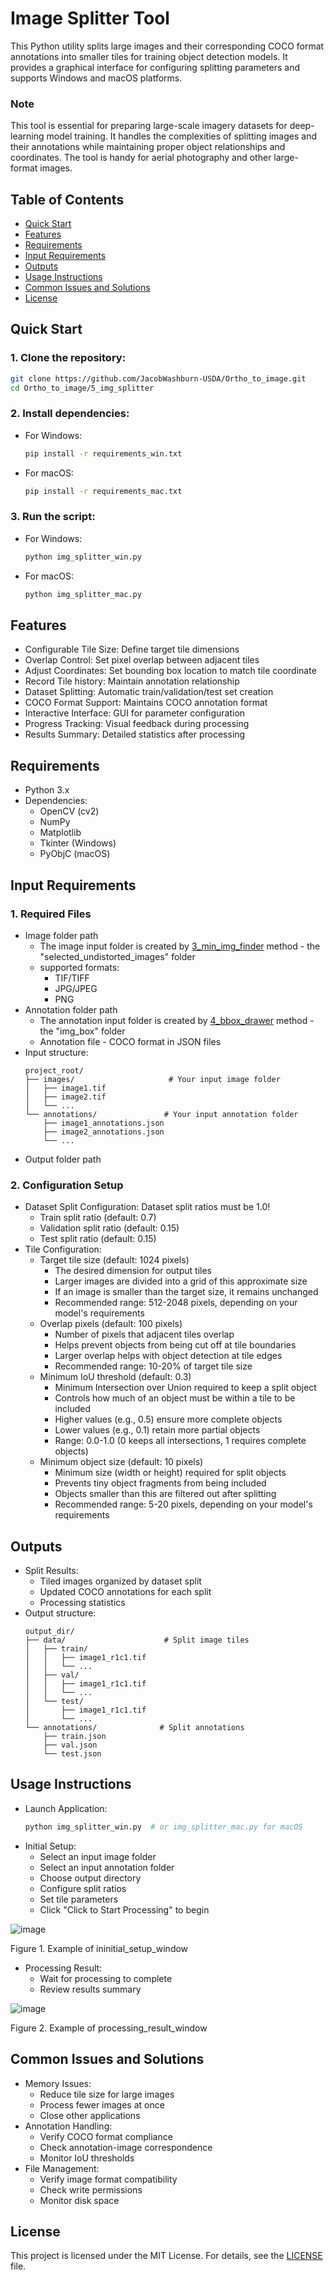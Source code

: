 # **Image Splitter Tool**

This Python utility splits large images and their corresponding COCO format annotations into smaller tiles for training object detection models. It provides a graphical interface for configuring splitting parameters and supports Windows and macOS platforms.

### **Note**

This tool is essential for preparing large-scale imagery datasets for deep-learning model training. It handles the complexities of splitting images and their annotations while maintaining proper object relationships and coordinates. The tool is handy for aerial photography and other large-format images.

## Table of Contents
- [Quick Start](#quick-start)
- [Features](#features)
- [Requirements](#requirements)
- [Input Requirements](#input-requirements)
- [Outputs](#outputs)
- [Usage Instructions](#usage-instructions)
- [Common Issues and Solutions](#common-issues-and-solutions)
- [License](#license)

## Quick Start

### 1. Clone the repository:
```bash
git clone https://github.com/JacobWashburn-USDA/Ortho_to_image.git
cd Ortho_to_image/5_img_splitter
```

### 2. Install dependencies:

- For Windows:
  ```bash
  pip install -r requirements_win.txt
  ```

- For macOS:
  ```bash
  pip install -r requirements_mac.txt
  ```

### 3. Run the script:

- For Windows:
  ```bash
  python img_splitter_win.py
  ```

- For macOS:
  ```bash
  python img_splitter_mac.py
  ```

## **Features**

- Configurable Tile Size: Define target tile dimensions
- Overlap Control: Set pixel overlap between adjacent tiles
- Adjust Coordinates: Set bounding box location to match tile coordinate
- Record Tile history: Maintain annotation relationship
- Dataset Splitting: Automatic train/validation/test set creation
- COCO Format Support: Maintains COCO annotation format
- Interactive Interface: GUI for parameter configuration
- Progress Tracking: Visual feedback during processing
- Results Summary: Detailed statistics after processing

## **Requirements**

- Python 3.x
- Dependencies:
  - OpenCV (cv2)
  - NumPy
  - Matplotlib
  - Tkinter (Windows)
  - PyObjC (macOS)

## **Input Requirements**

### 1. Required Files
- Image folder path
  - The image input folder is created by [3_min_img_finder](https://github.com/JacobWashburn-USDA/MatchPlant/tree/main/3_min_img_finder) method - the "selected_undistorted_images" folder
  - supported formats:
    - TIF/TIFF
    - JPG/JPEG
    - PNG
- Annotation folder path
  - The annotation input folder is created by [4_bbox_drawer](https://github.com/JacobWashburn-USDA/MatchPlant/tree/main/4_bbox_drawer) method - the "img_box" folder
  - Annotation file - COCO format in JSON files
- Input structure:
  ```
  project_root/
  ├── images/                     # Your input image folder
  │   ├── image1.tif
  │   ├── image2.tif
  │   └── ...
  └── annotations/               # Your input annotation folder
      ├── image1_annotations.json
      ├── image2_annotations.json
      └── ...
  ```
- Output folder path
  
### 2. Configuration Setup
- Dataset Split Configuration: Dataset split ratios must be 1.0!
   - Train split ratio (default: 0.7)
   - Validation split ratio (default: 0.15)
   - Test split ratio (default: 0.15)
- Tile Configuration:
   - Target tile size (default: 1024 pixels)
      - The desired dimension for output tiles
      - Larger images are divided into a grid of this approximate size
      - If an image is smaller than the target size, it remains unchanged
      - Recommended range: 512-2048 pixels, depending on your model's requirements
   - Overlap pixels (default: 100 pixels)
      - Number of pixels that adjacent tiles overlap
      - Helps prevent objects from being cut off at tile boundaries
      - Larger overlap helps with object detection at tile edges
      - Recommended range: 10-20% of target tile size
   - Minimum IoU threshold (default: 0.3)
      - Minimum Intersection over Union required to keep a split object
      - Controls how much of an object must be within a tile to be included
      - Higher values (e.g., 0.5) ensure more complete objects
      - Lower values (e.g., 0.1) retain more partial objects
      - Range: 0.0-1.0 (0 keeps all intersections, 1 requires complete objects)
   - Minimum object size (default: 10 pixels)
      - Minimum size (width or height) required for split objects
      - Prevents tiny object fragments from being included
      - Objects smaller than this are filtered out after splitting
      - Recommended range: 5-20 pixels, depending on your model's requirements

## **Outputs**

- Split Results:
   - Tiled images organized by dataset split
   - Updated COCO annotations for each split
   - Processing statistics
- Output structure:
  ```
  output_dir/
  ├── data/                      # Split image tiles
  │   ├── train/
  │   │   ├── image1_r1c1.tif
  │   │   └── ...
  │   ├── val/
  │   │   ├── image1_r1c1.tif
  │   │   └── ...
  │   └── test/
  │       ├── image1_r1c1.tif
  │       └── ...
  └── annotations/              # Split annotations
      ├── train.json
      ├── val.json
      └── test.json
  ```

## **Usage Instructions**

- Launch Application:
  ```python
  python img_splitter_win.py  # or img_splitter_mac.py for macOS
  ```
- Initial Setup:
   - Select an input image folder
   - Select an input annotation folder
   - Choose output directory
   - Configure split ratios
   - Set tile parameters
   - Click "Click to Start Processing" to begin
     
![image](https://github.com/JacobWashburn-USDA/MatchPlant/blob/main/5_img_splitter/images/img1.png?raw=true)

Figure 1. Example of ininitial_setup_window
- Processing Result:
   - Wait for processing to complete
   - Review results summary
  
![image](https://github.com/JacobWashburn-USDA/MatchPlant/blob/main/5_img_splitter/images/img2.png?raw=true)

Figure 2. Example of processing_result_window

## **Common Issues and Solutions**

- Memory Issues:
   - Reduce tile size for large images
   - Process fewer images at once
   - Close other applications
- Annotation Handling:
   - Verify COCO format compliance
   - Check annotation-image correspondence
   - Monitor IoU thresholds
- File Management:
   - Verify image format compatibility
   - Check write permissions
   - Monitor disk space

## **License**

This project is licensed under the MIT License. For details, see the [LICENSE](https://github.com/JacobWashburn-USDA/MatchPlant/blob/main/LICENSE) file.
